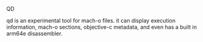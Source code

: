 QD

qd is an experimental tool for mach-o files. it can display execution information, mach-o sections, objective-c metadata, and even has a built in arm64e disassembler.
